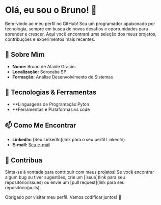 # Olá, eu sou o Bruno! 👋

Bem-vindo ao meu perfil no GitHub! Sou um programador apaixonado por tecnologia, sempre em busca de novos desafios e oportunidades para aprender e crescer. Aqui você encontrará uma seleção dos meus projetos, contribuções e experimentos mais recentes.

## 🚀 Sobre Mim

- **Nome:** Bruno de Ataide Gracini
- **Localização:** Sorocaba SP
- **Formação:** Análise Desenvolvimento de Sistemas

## 🔧 Tecnologias & Ferramentas

- **Linguagens de Programação:Pyton
- **Ferramentas e Plataformas:vs code


## 📫 Como Me Encontrar

- **LinkedIn:** [Seu LinkedIn](link para o seu perfil LinkedIn)
- **E-mail:** [Seu e-mail](mailto:seuemail@example.com)

## 🤝 Contribua

Sinta-se à vontade para contribuir com meus projetos! Se você encontrar algum bug ou tiver sugestões, crie um [issue](link para seu repositório/issues) ou envie um [pull request](link para seu repositório/pulls). 

Obrigado por visitar meu perfil. Vamos codificar juntos! 🚀

